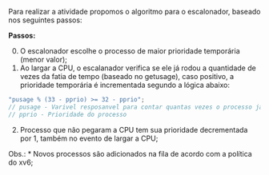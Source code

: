 
Para realizar a atividade propomos o algoritmo para o escalonador, baseado nos seguintes passos:

**Passos:**

  0) O escalonador escolhe o processo de maior prioridade temporária (menor valor);
  1) Ao largar a CPU, o escalanador verifica se ele já rodou a quantidade de vezes da fatia de tempo (baseado no getusage), caso positivo, a prioridade temporária é incrementada segundo a lógica abaixo:
 ```c
"pusage % (33 - pprio) >= 32 - pprio";
// pusage - Varivel resposanvel para contar quantas vezes o processo já rodou
// pprio - Prioridade do processo
```
        

    
    
  2) Processo que não pegaram a CPU tem sua prioridade decrementada por 1, também no evento de largar a CPU;
  
  Obs.: 
        * Novos processos são adicionados na fila de acordo com a política do xv6;

